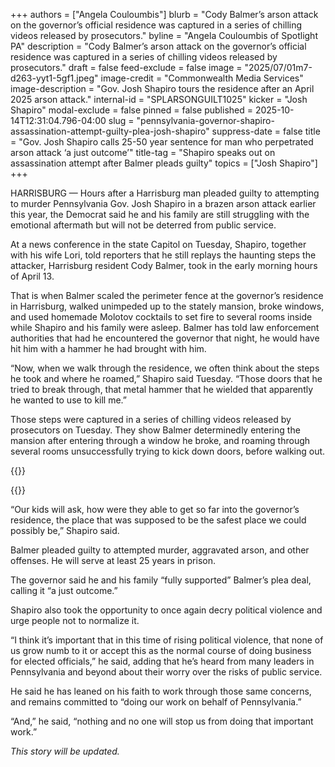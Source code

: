 +++
authors = ["Angela Couloumbis"]
blurb = "Cody Balmer’s arson attack on the governor’s official residence was captured in a series of chilling videos released by prosecutors."
byline = "Angela Couloumbis of Spotlight PA"
description = "Cody Balmer’s arson attack on the governor’s official residence was captured in a series of chilling videos released by prosecutors."
draft = false
feed-exclude = false
image = "2025/07/01m7-d263-yyt1-5gf1.jpeg"
image-credit = "Commonwealth Media Services"
image-description = "Gov. Josh Shapiro tours the residence after an April 2025 arson attack."
internal-id = "SPLARSONGUILT1025"
kicker = "Josh Shapiro"
modal-exclude = false
pinned = false
published = 2025-10-14T12:31:04.796-04:00
slug = "pennsylvania-governor-shapiro-assassination-attempt-guilty-plea-josh-shapiro"
suppress-date = false
title = "Gov. Josh Shapiro calls 25-50 year sentence for man who perpetrated arson attack ‘a just outcome’"
title-tag = "Shapiro speaks out on assassination attempt after Balmer pleads guilty"
topics = ["Josh Shapiro"]
+++

HARRISBURG — Hours after a Harrisburg man pleaded guilty to attempting to murder Pennsylvania Gov. Josh Shapiro in a brazen arson attack earlier this year, the Democrat said he and his family are still struggling with the emotional aftermath but will not be deterred from public service.

At a news conference in the state Capitol on Tuesday, Shapiro, together with his wife Lori, told reporters that he still replays the haunting steps the attacker, Harrisburg resident Cody Balmer, took in the early morning hours of April 13.

That is when Balmer scaled the perimeter fence at the governor’s residence in Harrisburg, walked unimpeded up to the stately mansion, broke windows, and used homemade Molotov cocktails to set fire to several rooms inside while Shapiro and his family were asleep. Balmer has told law enforcement authorities that had he encountered the governor that night, he would have hit him with a hammer he had brought with him.

“Now, when we walk through the residence, we often think about the steps he took and where he roamed,” Shapiro said Tuesday. “Those doors that he tried to break through, that metal hammer that he wielded that apparently he wanted to use to kill me.”

Those steps were captured in a series of chilling videos released by prosecutors on Tuesday. They show Balmer determinedly entering the mansion after entering through a window he broke, and roaming through several rooms unsuccessfully trying to kick down doors, before walking out.

{{<youtube id="qF8y3zdyGm4" loading="lazy">}}

{{<youtube id="0qLn4V-GPu4" loading="lazy">}}

“Our kids will ask, how were they able to get so far into the governor’s residence, the place that was supposed to be the safest place we could possibly be,” Shapiro said.

Balmer pleaded guilty to attempted murder, aggravated arson, and other offenses. He will serve at least 25 years in prison.

The governor said he and his family “fully supported” Balmer’s plea deal, calling it “a just outcome.”

Shapiro also took the opportunity to once again decry political violence and urge people not to normalize it.

“I think it’s important that in this time of rising political violence, that none of us grow numb to it or accept this as the normal course of doing business for elected officials,” he said, adding that he’s heard from many leaders in Pennsylvania and beyond about their worry over the risks of public service.

He said he has leaned on his faith to work through those same concerns, and remains committed to “doing our work on behalf of Pennsylvania.”

“And,” he said, “nothing and no one will stop us from doing that important work.”

<em>This story will be updated.</em>

